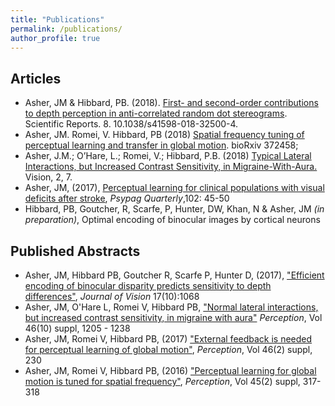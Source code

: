 ```yaml
---
title: "Publications"
permalink: /publications/
author_profile: true
---
```





## Articles
* Asher, JM & Hibbard, PB. (2018). [First- and second-order contributions to depth perception in anti-correlated random dot stereograms](https://www.nature.com/articles/s41598-018-32500-4). Scientific Reports. 8. 10.1038/s41598-018-32500-4. 
* Asher, JM. Romei, V. Hibbard, PB (2018) [Spatial frequency tuning of perceptual learning and transfer in global motion](https://www.biorxiv.org/content/early/2018/07/19/372458). bioRxiv 372458;
*  Asher, J.M.; O’Hare, L.; Romei, V.; Hibbard, P.B. (2018) [Typical Lateral Interactions, but Increased Contrast Sensitivity, in Migraine-With-Aura.](http://www.mdpi.com/2411-5150/2/1/7) Vision, 2, 7. 
* Asher, JM, (2017), [Perceptual learning for clinical populations with visual deficits after stroke](http://www.psypag.co.uk/wp-content/uploads/2013/06/PsyPag-102.pdf#page=47), *Psypag Quarterly*,102: 45-50
* Hibbard, PB, Goutcher, R, Scarfe, P, Hunter, DW, Khan, N & Asher, JM *(in preparation)*, Optimal encoding of binocular images by cortical neurons



## Published Abstracts

* Asher, JM,  Hibbard PB, Goutcher R, Scarfe P, Hunter D, (2017), ["Efficient encoding of binocular disparity predicts sensitivity to depth differences"](http://jov.arvojournals.org/article.aspx?articleid=2651940), *Journal of Vision* 17(10):1068
* Asher, JM, O'Hare L, Romei V, Hibbard PB, ["Normal lateral interactions, but increased contrast sensitivity, in migraine with aura"](http://journals.sagepub.com/doi/abs/10.1177/0301006617710756)  *Perception*, Vol 46(10) suppl, 1205 - 1238 
* Asher, JM, Romei V, Hibbard PB, (2017) ["External feedback is needed for perceptual learning of global motion"](https://doi.org/10.1177/0301006616674873), *Perception*, Vol 46(2) suppl, 230
* Asher, JM, Romei V, Hibbard PB, (2016) ["Perceptual learning for global motion is tuned for spatial frequency"](https://doi.org/10.1177/0301006616671273), *Perception*, Vol 45(2) suppl, 317-318




